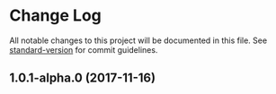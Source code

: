 # Change Log

All notable changes to this project will be documented in this file. See [standard-version](https://github.com/conventional-changelog/standard-version) for commit guidelines.

<a name="1.0.1-alpha.0"></a>
## 1.0.1-alpha.0 (2017-11-16)
